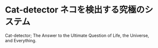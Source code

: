 # Cat-detector ネコを検出する究極のシステム
Cat-detector; The Answer to the Ultimate Question of Life, the Universe, and Everything.
